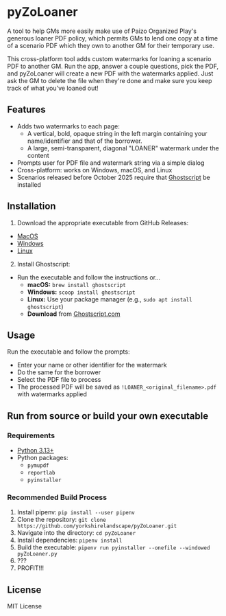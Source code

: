 # pyZoLoaner

A tool to help GMs more easily make use of Paizo Organized Play's generous loaner PDF policy, which permits GMs to lend one copy at a time of a scenario PDF which they own to another GM for their temporary use.

This cross-platform tool adds custom watermarks for loaning a scenario PDF to another GM. Run the app, answer a couple questions, pick the PDF, and pyZoLoaner will create a new PDF with the watermarks applied. Just ask the GM to delete the file when they're done and make sure you keep track of what you've loaned out!

## Features
- Adds two watermarks to each page:
  - A vertical, bold, opaque string in the left margin containing your name/identifier and that of the borrower.
  - A large, semi-transparent, diagonal "LOANER" watermark under the content
- Prompts user for PDF file and watermark string via a simple dialog
- Cross-platform: works on Windows, macOS, and Linux 
- Scenarios released before October 2025 require that [Ghostscript](https://www.ghostscript.com/) be installed

## Installation
1. Download the appropriate executable from GitHub Releases: 
  - [MacOS](https://github.com/yorkshirelandscape/pyZoLoaner/releases/latest/pyZoLoaner-macos.zip)
  - [Windows](https://github.com/yorkshirelandscape/pyZoLoaner/releases/latest/pyZoLoaner-windows.zip)
  - [Linux](https://github.com/yorkshirelandscape/pyZoLoaner/releases/latest/pyZoLoaner-linux.zip)
2. Install Ghostscript:
  - Run the executable and follow the instructions or...
    - **macOS:** `brew install ghostscript`
    - **Windows:** `scoop install ghostscript`
    - **Linux:** Use your package manager (e.g., `sudo apt install ghostscript`)
    - **Download** from [Ghostscript.com](https://www.ghostscript.com/)

## Usage
Run the executable and follow the prompts:
- Enter your name or other identifier for the watermark
- Do the same for the borrower
- Select the PDF file to process
- The processed PDF will be saved as `!LOANER_<original_filename>.pdf` with watermarks applied

## Run from source or build your own executable

### Requirements
- [Python 3.13+](https://www.python.org/downloads/)
- Python packages:
  - `pymupdf`
  - `reportlab`
  - `pyinstaller`

### Recommended Build Process
1. Install pipenv: `pip install --user pipenv`
2. Clone the repository: `git clone https://github.com/yorkshirelandscape/pyZoLoaner.git`
3. Navigate into the directory: `cd pyZoLoaner`
4. Install dependencies: `pipenv install`
5. Build the executable: `pipenv run pyinstaller --onefile --windowed pyZoLoaner.py`
6. ???
7. PROFIT!!!

## License
MIT License